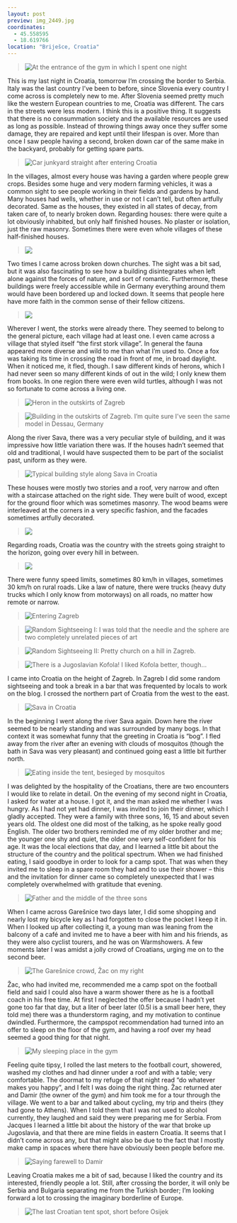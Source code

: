 ```yaml
---
layout: post
preview: img_2449.jpg
coordinates:
  - 45.558595
  - 18.619766
location: "Briješce, Croatia"
---
```


> ![At the entrance of the gym in which I spent one night](/images/img_2449.jpg)

This is my last night in Croatia, tomorrow I‘m crossing the border to Serbia. Italy was the last country I’ve been to before, since Slovenia every country I come across is completely new to me. After Slovenia seemed pretty much like the western European countries to me, Croatia was different. The cars in the streets were less modern. I think this is a positive thing. It suggests that there is no consummation society and the available resources are used as long as possible. Instead of throwing things away once they suffer some damage, they are repaired and kept until their lifespan is over. More than once I saw people having a second, broken down car of the same make in the backyard, probably for getting spare parts.

> ![Car junkyard straight after entering Croatia](/images/img_2383.jpg)

In the villages, almost every house was having a garden where people grew crops. Besides some huge and very modern farming vehicles, it was a common sight to see people working in their fields and gardens by hand. Many houses had wells, whether in use or not I can’t tell, but often artfully decorated. Same as the houses, they existed in all states of decay, from taken care of, to nearly broken down. Regarding houses: there were quite a lot obviously inhabited, but only half finished houses. No plaster or isolation, just the raw masonry. Sometimes there were even whole villages of these half-finished houses.

> ![](/images/img_2478.jpg)

Two times I came across broken down churches. The sight was a bit sad, but it was also fascinating to see how a building disintegrates when left alone against the forces of nature, and sort of romantic. Furthermore, these buildings were freely accessible while in Germany everything around them would have been bordered up and locked down. It seems that people here have more faith in the common sense of their fellow citizens.

> ![](/images/img_2487.jpg)

Wherever I went, the storks were already there. They seemed to belong to the general picture, each village had at least one. I even came across a village that styled itself “the first stork village”. In general the fauna appeared more diverse and wild to me than what I’m used to. Once a fox was taking its time in crossing the road in front of me, in broad daylight. When it noticed me, it fled, though. I saw different kinds of herons, which I had never seen so many different kinds of out in the wild; I only knew them from books. In one region there were even wild turtles, although I was not so fortunate to come across a living one.

> ![Heron in the outskirts of Zagreb](/images/img_2387.jpg)

> ![Building in the outskirts of Zagreb. I’m quite sure I’ve seen the same model in Dessau, Germany](/images/img_2388.jpg)

Along the river Sava, there was a very peculiar style of building, and it was impressive how little variation there was. If the houses hadn’t seemed that old and traditional, I would have suspected them to be part of the socialist past, uniform as they were.

> ![Typical building style along Sava in Croatia](/images/img_2440.jpg)

These houses were mostly two stories and a roof, very narrow and often with a staircase attached on the right side. They were built of wood, except for the ground floor which was sometimes masonry. The wood beams were interleaved at the corners in a very specific fashion, and the facades sometimes artfully decorated.

> ![](/images/img_2462.jpg)

Regarding roads, Croatia was the country with the streets going straight to the horizon, going over every hill in between.

> ![](/images/img_2457.jpg)

There were funny speed limits, sometimes 80 km/h in villages, sometimes 30 km/h on rural roads. Like a law of nature, there were trucks (heavy duty trucks which I only know from motorways) on all roads, no matter how remote or narrow.

> ![Entering Zagreb](/images/img_2386.jpg)

> ![Random Sightseeing I: I was told that the needle and the sphere are two completely unrelated pieces of art](/images/img_2391.jpg)

> ![Random Sightseeing II: Pretty church on a hill in Zagreb.](/images/img_2396.jpg)

> ![There is a Jugoslavian Kofola! I liked Kofola better, though...](/images/img_2466.jpg)

I came into Croatia on the height of Zagreb. In Zagreb I did some random sightseeing and took a break in a bar that was frequented by locals to work on the blog. I crossed the northern part of Croatia from the west to the east.

> ![Sava in Croatia](/images/img_2417.jpg)

In the beginning I went along the river Sava again. Down here the river seemed to be nearly standing and was surrounded by many bogs. In that context it was somewhat funny that the greeting in Croatia is “bog”. I fled away from the river after an evening with clouds of mosquitos (though the bath in Sava was very pleasant) and continued going east a little bit further north.

> ![Eating inside the tent, besieged by mosquitos](/images/img_2436.jpg)

I was delighted by the hospitality of the Croatians, there are two encounters I would like to relate in detail.
On the evening of my second night in Croatia, I asked for water at a house. I got it, and the man asked me whether I was hungry. As I had not yet had dinner, I was invited to join their dinner, which I gladly accepted. They were a family with three sons, 16, 15 and about seven years old. The oldest one did most of the talking, as he spoke really good English. The older two brothers reminded me of my older brother and me; the younger one shy and quiet, the older one very self-confident for his age. It was the local elections that day, and I learned a little bit about the structure of the country and the political spectrum. When we had finished eating, I said goodbye in order to look for a camp spot. That was when they invited me to sleep in a spare room they had and to use their shower – this and the invitation for dinner came so completely unexpected that I was completely overwhelmed with gratitude that evening.

> ![Father and the middle of the three sons](/images/img_2410.jpg)

When I came across Garešnice two days later, I did some shopping and nearly lost my bicycle key as I had forgotten to close the pocket I keep it in. When I looked up after collecting it, a young man was leaning from the balcony of a café and invited me to have a beer with him and his friends, as they were also cyclist tourers, and he was on Warmshowers. A few moments later I was amidst a jolly crowd of Croatians, urging me on to the second beer.

> ![The Garešnice crowd, Žac on my right](/images/img_2447.jpg)

Žac, who had invited me, recommended me a camp spot on the football field and said I could also have a warm shower there as he is a football coach in his free time. At first I neglected the offer because I hadn’t yet gone too far that day, but a liter of beer later (0.5l is a small beer here, they told me) there was a thunderstorm raging, and my motivation to continue dwindled. Furthermore, the campspot recommendation had turned into an offer to sleep on the floor of the gym, and having a roof over my head seemed a good thing for that night.

> ![My sleeping place in the gym](/images/img_2448.jpg)

Feeling quite tipsy, I rolled the last meters to the football court, showered, washed my clothes and had dinner under a roof and with a table; very comfortable. The doormat to my refuge of that night read “do whatever makes you happy”, and I felt I was doing the right thing. Žac returned ater and Damir (the owner of the gym) and him took me for a tour through the village. We went to a bar and talked about cycling, my trip and theirs (they had gone to Athens). When I told them that I was not used to alcohol currently, they laughed and said they were preparing me for Serbia. From Jacques I learned a little bit about the history of the war that broke up Jugoslavia, and that there are mine fields in eastern Croatia. It seems that I didn’t come across any, but that might also be due to the fact that I mostly make camp in spaces where there have obviously been people before me.

> ![Saying farewell to Damir](/images/img_2450.jpg)

Leaving Croatia makes me a bit of sad, because I liked the country and its interested, friendly people a lot. Still, after crossing the border, it will only be Serbia and Bulgaria separating me from the Turkish border; I’m looking forward a lot to crossing the imaginary borderline of Europe.

> ![The last Croatian tent spot, short before Osijek](/images/img_2489.jpg)

